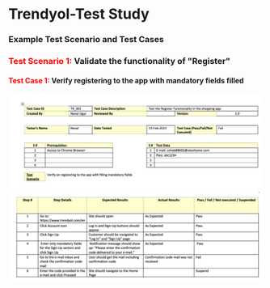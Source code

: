 # Trendyol-Test Study

### Example Test Scenario and Test Cases

### <font color="red">Test Scenario 1:</font> Validate the functionality of "Register"

#### <font color="red">Test Case 1:</font> Verify registering to the app with mandatory fields filled

![Test Case Document](/images/sc1.png)
![part2](/images/sc2.png)
